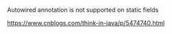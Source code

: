 
Autowired annotation is not supported on static fields

https://www.cnblogs.com/think-in-java/p/5474740.html